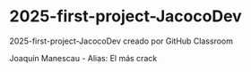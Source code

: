 # 2025-first-project-JacocoDev
2025-first-project-JacocoDev creado por GitHub Classroom

Joaquín Manescau - Alias: El más crack